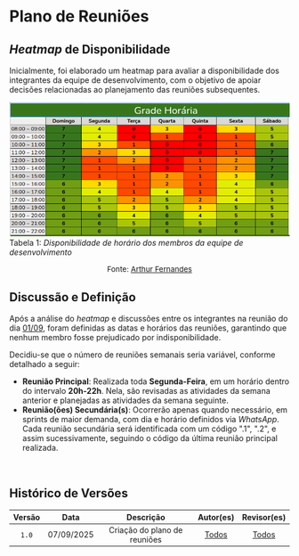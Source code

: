 # Plano de Reuniões

## *Heatmap* de Disponibilidade

Inicialmente, foi elaborado um heatmap para avaliar a disponibilidade dos integrantes da equipe de desenvolvimento, com o objetivo de apoiar decisões relacionadas ao planejamento das reuniões subsequentes.

![Heatmap de Disponibilidade](../assets/heatmap.png) 
<br>
Tabela 1: *Disponibilidade de horário dos membros da equipe de desenvolvimento*
<p style="text-align: center; font-size: 10pt;">Fonte: <a href="https://github.com/arthurfernandesj">Arthur Fernandes</a></p>

## Discussão e Definição

Após a análise do *heatmap* e discussões entre os integrantes na reunião do dia [01/09](../atas/ata_01.md), foram definidas as datas e horários das reuniões, garantindo que nenhum membro fosse prejudicado por indisponibilidade.

Decidiu-se que o número de reuniões semanais seria variável, conforme detalhado a seguir:

- **Reunião Principal**: Realizada toda **Segunda-Feira**, em um horário dentro do intervalo **20h-22h**. Nela, são revisadas as atividades da semana anterior e planejadas as atividades da semana seguinte.
- **Reunião(ões) Secundária(s)**: Ocorrerão apenas quando necessário, em sprints de maior demanda, com dia e horário definidos via *WhatsApp*. Cada reunião secundária será identificada com um código ".1", ".2", e assim sucessivamente, seguindo o código da última reunião principal realizada.
<br>

## Histórico de Versões

| Versão | Data | Descrição | Autor(es) | Revisor(es) |
| :-: | :-: | :-: | :-: | :-: |
| `1.0` | 07/09/2025 | Criação do plano de reuniões | [Todos]() | [Todos]() |
